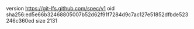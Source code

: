 version https://git-lfs.github.com/spec/v1
oid sha256:ed5e66b32468805007b52d62f91f7284d9c7ac127e51852dfbde523246c360ed
size 2131
